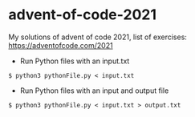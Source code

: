 # advent-of-code-2021
My solutions of advent of code 2021, list of exercises: https://adventofcode.com/2021


* Run Python files with an input.txt
```console
$ python3 pythonFile.py < input.txt
```

* Run Python files with an input and output file
```console
$ python3 pythonFile.py < input.txt > output.txt
```
